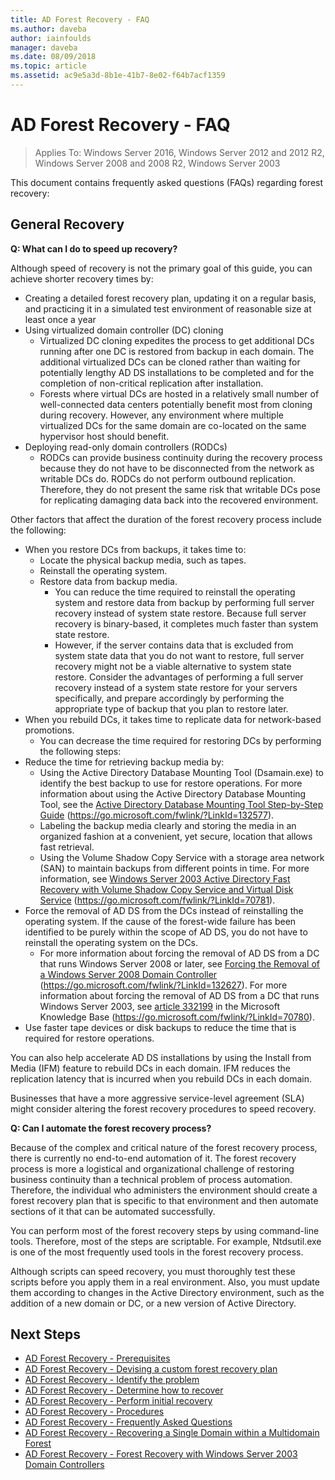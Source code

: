 ```yaml
---
title: AD Forest Recovery - FAQ
ms.author: daveba
author: iainfoulds
manager: daveba
ms.date: 08/09/2018
ms.topic: article
ms.assetid: ac9e5a3d-8b1e-41b7-8e02-f64b7acf1359
---
```

# AD Forest Recovery - FAQ

>Applies To: Windows Server 2016, Windows Server 2012 and 2012 R2, Windows Server 2008 and 2008 R2, Windows Server 2003

This document contains frequently asked questions (FAQs) regarding forest recovery:

## General Recovery

**Q: What can I do to speed up recovery?**

Although speed of recovery is not the primary goal of this guide, you can achieve shorter recovery times by:

- Creating a detailed forest recovery plan, updating it on a regular basis, and practicing it in a simulated test environment of reasonable size at least once a year
- Using virtualized domain controller (DC) cloning
   - Virtualized DC cloning expedites the process to get additional DCs running after one DC is restored from backup in each domain. The additional virtualized DCs can be cloned rather than waiting for potentially lengthy AD DS installations to be completed and for the completion of non-critical replication after installation.
   - Forests where virtual DCs are hosted in a relatively small number of well-connected data centers potentially benefit most from cloning during recovery. However, any environment where multiple virtualized DCs for the same domain are co-located on the same hypervisor host should benefit.
- Deploying read-only domain controllers (RODCs)
   - RODCs can provide business continuity during the recovery process because they do not have to be disconnected from the network as writable DCs do. RODCs do not perform outbound replication. Therefore, they do not present the same risk that writable DCs pose for replicating damaging data back into the recovered environment.

Other factors that affect the duration of the forest recovery process include the following:

- When you restore DCs from backups, it takes time to:
   - Locate the physical backup media, such as tapes.
   - Reinstall the operating system.
   - Restore data from backup media.
      - You can reduce the time required to reinstall the operating system and restore data from backup by performing full server recovery instead of system state restore. Because full server recovery is binary-based, it completes much faster than system state restore.
      - However, if the server contains data that is excluded from system state data that you do not want to restore, full server recovery might not be a viable alternative to system state restore. Consider the advantages of performing a full server recovery instead of a system state restore for your servers specifically, and prepare accordingly by performing the appropriate type of backup that you plan to restore later.
- When you rebuild DCs, it takes time to replicate data for network-based promotions.
   - You can decrease the time required for restoring DCs by performing the following steps:
- Reduce the time for retrieving backup media by:
   - Using the Active Directory Database Mounting Tool (Dsamain.exe) to identify the best backup to use for restore operations. For more information about using the Active Directory Database Mounting Tool, see the [Active Directory Database Mounting Tool Step-by-Step Guide](https://go.microsoft.com/fwlink/?LinkId=132577) (https://go.microsoft.com/fwlink/?LinkId=132577).
   - Labeling the backup media clearly and storing the media in an organized fashion at a convenient, yet secure, location that allows fast retrieval.
   - Using the Volume Shadow Copy Service with a storage area network (SAN) to maintain backups from different points in time. For more information, see [Windows Server 2003 Active Directory Fast Recovery with Volume Shadow Copy Service and Virtual Disk Service](https://go.microsoft.com/fwlink/?LinkId=70781) (https://go.microsoft.com/fwlink/?LinkId=70781).
- Force the removal of AD DS from the DCs instead of reinstalling the operating system. If the cause of the forest-wide failure has been identified to be purely within the scope of AD DS, you do not have to reinstall the operating system on the DCs.
   - For more information about forcing the removal of AD DS from a DC that runs Windows Server 2008 or later, see [Forcing the Removal of a Windows Server 2008 Domain Controller](https://go.microsoft.com/fwlink/?LinkId=132627) (https://go.microsoft.com/fwlink/?LinkId=132627). For more information about forcing the removal of AD DS from a DC that runs Windows Server 2003, see [article 332199](https://go.microsoft.com/fwlink/?LinkId=70780) in the Microsoft Knowledge Base (https://go.microsoft.com/fwlink/?LinkId=70780).
- Use faster tape devices or disk backups to reduce the time that is required for restore operations.

You can also help accelerate AD DS installations by using the Install from Media (IFM) feature to rebuild DCs in each domain. IFM reduces the replication latency that is incurred when you rebuild DCs in each domain.

Businesses that have a more aggressive service-level agreement (SLA) might consider altering the forest recovery procedures to speed recovery.

**Q: Can I automate the forest recovery process?**

Because of the complex and critical nature of the forest recovery process, there is currently no end-to-end automation of it. The forest recovery process is more a logistical and organizational challenge of restoring business continuity than a technical problem of process automation. Therefore, the individual who administers the environment should create a forest recovery plan that is specific to that environment and then automate sections of it that can be automated successfully.

You can perform most of the forest recovery steps by using command-line tools. Therefore, most of the steps are scriptable. For example, Ntdsutil.exe is one of the most frequently used tools in the forest recovery process.

Although scripts can speed recovery, you must thoroughly test these scripts before you apply them in a real environment. Also, you must update them according to changes in the Active Directory environment, such as the addition of a new domain or DC, or a new version of Active Directory.

## Next Steps

- [AD Forest Recovery - Prerequisites](AD-Forest-Recovery-Prerequisties.md)
- [AD Forest Recovery - Devising a custom forest recovery plan](AD-Forest-Recovery-Devising-a-Plan.md)
- [AD Forest Recovery - Identify the problem](AD-Forest-Recovery-Identify-the-Problem.md)
- [AD Forest Recovery - Determine how to recover](AD-Forest-Recovery-Determine-how-to-Recover.md)
- [AD Forest Recovery - Perform initial recovery](AD-Forest-Recovery-Perform-initial-recovery.md)
- [AD Forest Recovery - Procedures](AD-Forest-Recovery-Procedures.md)
- [AD Forest Recovery - Frequently Asked Questions](AD-Forest-Recovery-FAQ.md)
- [AD Forest Recovery - Recovering a Single Domain within a Multidomain Forest](AD-Forest-Recovery-Single-Domain-in-Multidomain-Recovery.md)
- [AD Forest Recovery - Forest Recovery with Windows Server 2003 Domain Controllers](AD-Forest-Recovery-Windows-Server-2003.md)
